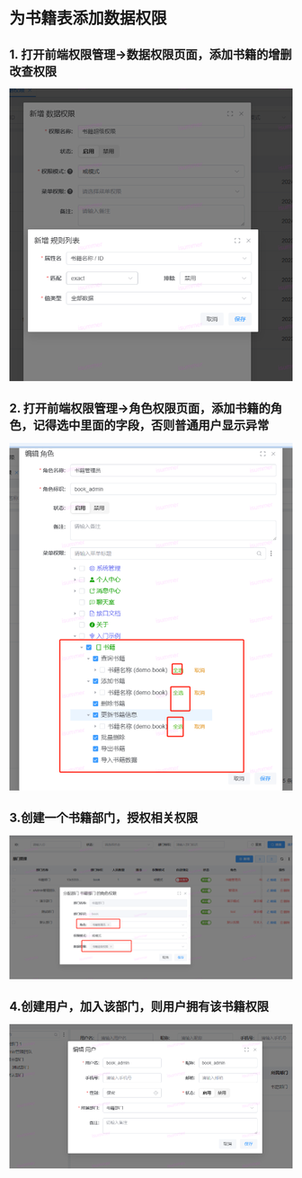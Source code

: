# 为书籍表添加数据权限

## 1. 打开前端权限管理->数据权限页面，添加书籍的增删改查权限
![img_6.png](assets/img_6.png)

## 2. 打开前端权限管理->角色权限页面，添加书籍的角色，记得选中里面的字段，否则普通用户显示异常
![img_7.png](assets/img_7.png)

## 3.创建一个书籍部门，授权相关权限
![img_8.png](assets/img_8.png)

## 4.创建用户，加入该部门，则用户拥有该书籍权限
![img_9.png](assets/img_9.png)